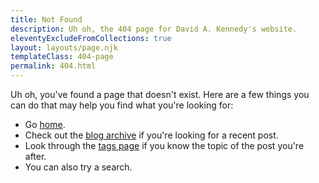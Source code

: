 ```yaml
---
title: Not Found
description: Uh oh, the 404 page for David A. Kennedy's website.
eleventyExcludeFromCollections: true
layout: layouts/page.njk
templateClass: 404-page
permalink: 404.html
---
```


Uh oh, you've found a page that doesn't exist. Here are a few things you can do that may help you find what you're looking for:

- Go <a href="{{ '/' | url }}">home</a>.
- Check out the <a href="{{ '/blog/' | url }}">blog archive</a> if you're looking for a recent post.
- Look through the <a href="{{ '/tags/' | url }}">tags page</a> if you know the topic of the post you're after.
- You can also try a search.
